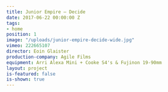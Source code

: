 ```yaml
---
title: Junior Empire — Decide
date: 2017-06-22 00:00:00 Z
tags:
- home
position: 1
image: "/uploads/junior-empire-decide-wide.jpg"
vimeo: 222665107
director: Eoin Glaister
production-company: Agile Films
equipment: Arri Alexa Mini + Cooke S4's & Fujinon 19-90mm
layout: project
is-featured: false
is-shown: true
---
```


